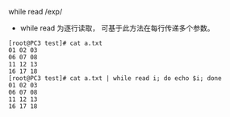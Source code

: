 while read/exp/- while read  为逐行读取， 可基于此方法在每行传递多个参数。```[root@PC3 test]# cat a.txt01 02 0306 07 0811 12 1316 17 18[root@PC3 test]# cat a.txt | while read i; do echo $i; done01 02 0306 07 0811 12 1316 17 18```